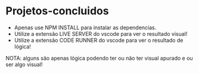 # Projetos-concluidos

* Apenas use NPM INSTALL para instalar as dependencias.
* Utilize a extensão LIVE SERVER do vscode para ver o resultado visual!
* Utilize a extensão CODE RUNNER do vscode para ver o resultado de lógica!

NOTA: alguns são apenas lógica podendo ter ou não ter visual apurado e ou ser algo visual!
